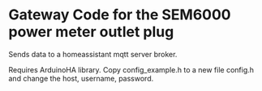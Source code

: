 # Gateway Code for the SEM6000 power meter outlet plug
Sends data to a homeassistant mqtt server broker.

Requires ArduinoHA library.
Copy config_example.h to a new file config.h and change the host, username, password.
